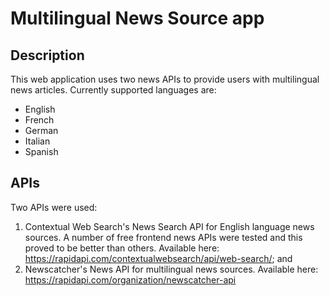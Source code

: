 # Multilingual News Source app

## Description

This web application uses two news APIs to provide users
with multilingual news articles. Currently supported
languages are:

- English
- French
- German
- Italian
- Spanish

## APIs

Two APIs were used:

1. Contextual Web Search's News Search API for English
   language news sources. A number of free frontend news
   APIs were tested and this proved to be better than
   others. Available here:
   https://rapidapi.com/contextualwebsearch/api/web-search/;
   and
2. Newscatcher's News API for multilingual news sources.
   Available here:
   https://rapidapi.com/organization/newscatcher-api
